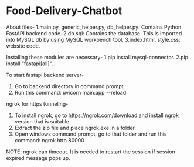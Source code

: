 # Food-Delivery-Chatbot

About files-
1.main.py, generic_helper.py, db_helper.py: Contains Python FastAPI backend code.
 2.db.sql: Contains the database. This is imported into MySQL db by using MySQL workbench tool.
  3.index.html, style.css: website code.

Installing these modules are necessary-
1.pip install mysql-connector.
 2.pip install "fastapi[all]".

To start fastapi backend server-
1. Go to backend directory in command prompt
2. Run this command: uvicorn main:app --reload

ngrok for https tunneling-
1. To install ngrok, go to https://ngrok.com/download and install ngrok version that is suitable.
2. Extract the zip file and place ngrok.exe in a folder.
3. Open windows command prompt, go to that folder and run this command: ngrok http 80000

NOTE: ngrok can timeout. It is needed to restart the session if session expired message pops up.
